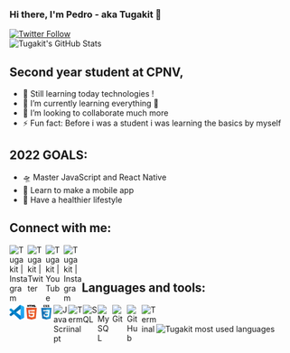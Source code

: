 ### Hi there, I'm Pedro - aka Tugakit 👋 


[![Twitter Follow](https://img.shields.io/twitter/follow/Tugakit?color=1DA1F2&logo=twitter&style=for-the-badge)](https://twitter.com/intent/follow?original_referer=https%3A%2F%2Fgithub.com%2FTugakit&screen_name=Tugakit)                     
<img alt="Tugakit's GitHub Stats" src="https://github-readme-stats-tugakit.vercel.app//api?username=Tugakit&show_icons=true&hide_border=true&theme=tokyonight" />
<br/>
## Second year student at CPNV, 

- 🔭 Still learning today technologies !
- 🌱 I’m currently learning everything 🤣
- 👯 I’m looking to collaborate much more
- ⚡ Fun fact: Before i was a student i was learning the basics by myself

## 2022 GOALS:
- 🛸 Master JavaScript and React Native
- 🎌 Learn to make a mobile app
- 🥗 Have a healthier lifestyle

## Connect with me:
[<img align="left" alt="Tugakit | Instagram" width="32" src="https://img.icons8.com/color/100/000000/twitch--v1.png" />][Twitch]
[<img align="left" alt="Tugakit | Twitter" width="32" src="https://img.icons8.com/color/64/000000/twitter--v2.png" />][Twitter]
[<img align="left" alt="Tugakit | YouTube" width="32" src="https://img.icons8.com/fluency/48/000000/youtube-play.png"/>][Youtube]
[<img align="left" alt="Tugakit | Instagram" width="32" src="https://img.icons8.com/color/48/000000/instagram-new--v1.png" />][Instagram]

<br />
<br />

## Languages and tools:
<img align="left" alt="Visual Studio Code" width="26px" src="https://raw.githubusercontent.com/github/explore/80688e429a7d4ef2fca1e82350fe8e3517d3494d/topics/visual-studio-code/visual-studio-code.png" />
<img align="left" alt="HTML5" width="26px" src="https://raw.githubusercontent.com/github/explore/80688e429a7d4ef2fca1e82350fe8e3517d3494d/topics/html/html.png" />
<img align="left" alt="CSS3" width="26px" src="https://raw.githubusercontent.com/github/explore/80688e429a7d4ef2fca1e82350fe8e3517d3494d/topics/css/css.png" />
<img align="left" alt="JavaScript" width="26px"src="https://img.icons8.com/dusk/64/000000/javascript-logo.png"/>
<img align="left" alt="Terminal" width="26px" src="https://img.icons8.com/color/48/000000/react-native.png"/>
<img align="left" alt="SQL" width="26px" src="https://img.icons8.com/color-glass/48/000000/sql.png" />
<img align="left" alt="MySQL" width="26px" src="https://img.icons8.com/officel/80/000000/mysql.png" />
<img align="left" alt="Git" width="26px" src="https://img.icons8.com/color/48/000000/git.png" />
<img align="left" alt="GitHub" width="26px" src="https://img.icons8.com/stickers/100/000000/github.png" />
<img align="left" alt="Terminal" width="26px" src="https://img.icons8.com/fluency/48/000000/console.png" />  <br/><br/>


<img align="left" alt="Tugakit most used languages" src="https://github-readme-stats.vercel.app/api/top-langs/?username=tugakit">
<br />

[Twitter]: https://twitter.com/tugakit
[Youtube]: https://youtube.com/tugakit
[Instagram]: https://instagram.com/tugakit
[Twitch]: https://twitch.tv/tugakit
